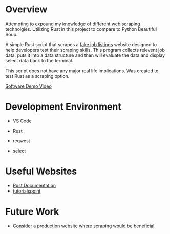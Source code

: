 # Overview

Attempting to expound my knowledge of different web scraping technolgies. Utilizing Rust in this project to compare to Python Beautiful Soup.

A simple Rust script that scrapes a [fake job listings](https://realpython.github.io/fake-jobs/) website designed to help developers test their scraping skills. This program collects relevent job data, puts it into a data structure and then will evaluate the data and display select data back to the terminal.

This script does not have any major real life implications. Was created to test Rust as a scraping option.

[Software Demo Video](http://youtube.link.goes.here)

# Development Environment

- VS Code

- Rust
- reqwest
- select

# Useful Websites

- [Rust Documentation](https://doc.rust-lang.org/book/)
- [tutorialspoint](https://www.tutorialspoint.com/rust/index.htm)

# Future Work

- Consider a production website where scraping would be beneficial.
